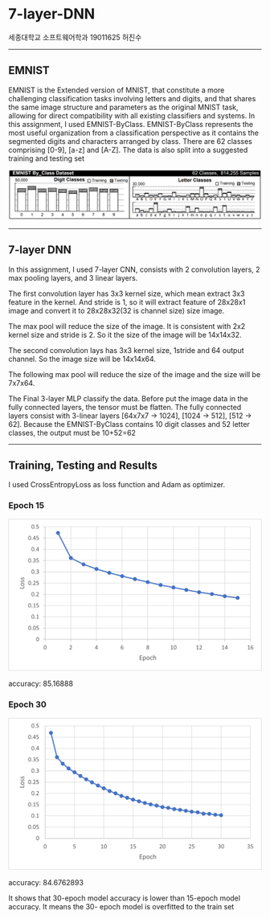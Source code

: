 # 7-layer-DNN

세종대학교 소프트웨어학과 19011625 허진수

---

## EMNIST

EMNIST is the Extended version of MNIST, that constitute a more challenging classification tasks 
involving letters and digits, and that shares the same image structure and parameters as the original 
MNIST task, allowing for direct compatibility with all existing classifiers and systems. In this 
assignment, I used EMNIST-ByClass. EMNIST-ByClass represents the most useful organization from 
a classification perspective as it contains the segmented digits and characters arranged by class. 
There are 62 classes comprising [0-9], [a-z] and [A-Z]. The data is also split into a suggested training 
and testing set

![EMNIST](img/EMNIST.png)

---
## 7-layer DNN

In this assignment, I used 7-layer CNN, consists with 2 convolution layers, 2 max pooling layers, 
and 3 linear layers.

The first convolution layer has 3x3 kernel size, which mean extract 3x3 feature in the kernel. And 
stride is 1, so it will extract feature of 28x28x1 image and convert it to 28x28x32(32 is channel size)
size image.

The max pool will reduce the size of the image. It is consistent with 2x2 kernel size and stride is 2. 
So it the size of the image will be 14x14x32.

The second convolution lays has 3x3 kernel size, 1stride and 64 output channel. So the image size 
will be 14x14x64.

The following max pool will reduce the size of the image and the size will be 7x7x64.

The Final 3-layer MLP classify the data. Before put the image data in the fully connected layers, the 
tensor must be flatten. The fully connected layers consist with 3-linear layers [64x7x7 -> 1024], 
[1024 -> 512], [512 -> 62]. Because the EMNIST-ByClass contains 10 digit classes and 52 letter 
classes, the output must be 10+52=62

---
## Training, Testing and Results

I used CrossEntropyLoss as loss function and Adam as optimizer.

### Epoch 15

![Epoch15](img/Epoch%2015.png)

accuracy: 85.16888

### Epoch 30

![Epoch30](img/Epoch%2030.png)

accuracy: 84.6762893

It shows that 30-epoch model accuracy is lower than 15-epoch model accuracy. It means the 30-
epoch model is overfitted to the train set